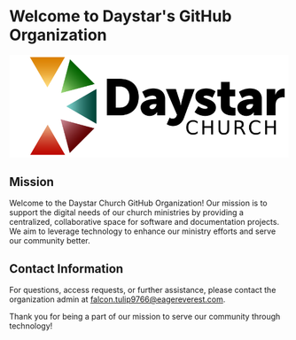# Welcome to Daystar's GitHub Organization

![Daystar Logo](assets/DaystarLogo-small.png)

## Mission

Welcome to the Daystar Church GitHub Organization! Our mission is to support the digital needs of our church ministries by providing a centralized, collaborative space for software and documentation projects. We aim to leverage technology to enhance our ministry efforts and serve our community better.

## Contact Information

For questions, access requests, or further assistance, please contact the organization admin at <falcon.tulip9766@eagereverest.com>.

Thank you for being a part of our mission to serve our community through technology!
